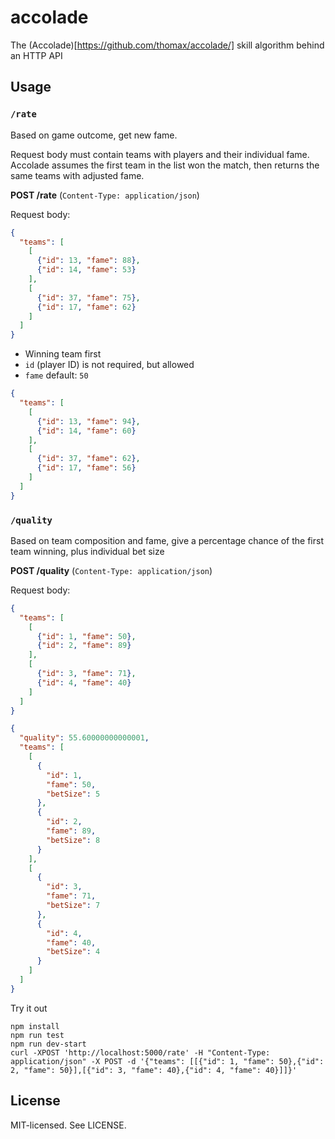 # accolade

The (Accolade)[https://github.com/thomax/accolade/] skill algorithm behind an HTTP API

## Usage

### `/rate`

Based on game outcome, get new fame.

Request body must contain teams with players and their individual fame. Accolade assumes the first team in the list won the match, then returns the same teams with adjusted fame.

**POST /rate** (`Content-Type: application/json`)

Request body:
```json
{
  "teams": [
    [
      {"id": 13, "fame": 88},
      {"id": 14, "fame": 53}
    ],
    [
      {"id": 37, "fame": 75},
      {"id": 17, "fame": 62}
    ]
  ]
}
```

- Winning team first
- `id` (player ID) is not required, but allowed
- `fame` default: `50`

```json
{
  "teams": [
    [
      {"id": 13, "fame": 94},
      {"id": 14, "fame": 60}
    ],
    [
      {"id": 37, "fame": 62},
      {"id": 17, "fame": 56}
    ]
  ]
}
```

### `/quality`

Based on team composition and fame, give a percentage chance of the first team winning, plus individual bet size

**POST /quality** (`Content-Type: application/json`)

Request body:
```json
{
  "teams": [
    [
      {"id": 1, "fame": 50},
      {"id": 2, "fame": 89}
    ],
    [
      {"id": 3, "fame": 71},
      {"id": 4, "fame": 40}
    ]
  ]
}
```

```json
{
  "quality": 55.60000000000001,
  "teams": [
    [
      {
        "id": 1,
        "fame": 50,
        "betSize": 5
      },
      {
        "id": 2,
        "fame": 89,
        "betSize": 8
      }
    ],
    [
      {
        "id": 3,
        "fame": 71,
        "betSize": 7
      },
      {
        "id": 4,
        "fame": 40,
        "betSize": 4
      }
    ]
  ]
}
```

Try it out

```
npm install
npm run test
npm run dev-start
curl -XPOST 'http://localhost:5000/rate' -H "Content-Type: application/json" -X POST -d '{"teams": [[{"id": 1, "fame": 50},{"id": 2, "fame": 50}],[{"id": 3, "fame": 40},{"id": 4, "fame": 40}]]}'
```

## License

MIT-licensed. See LICENSE.

